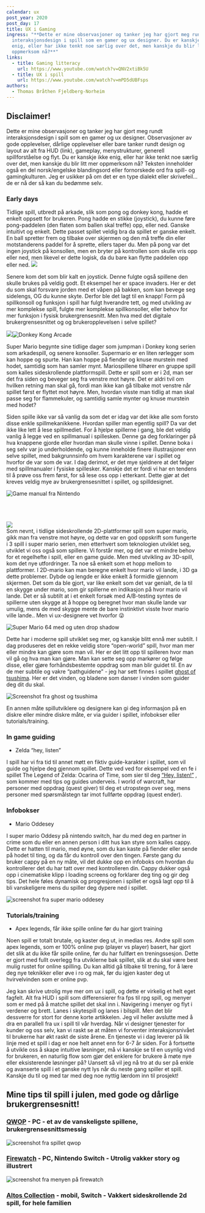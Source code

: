 ```yaml
---
calendar: ux
post_year: 2020
post_day: 17
title: UX i Gaming
ingress: "**Dette er mine observasjoner og tanker jeg har gjort meg rundt
  interaksjonsdesign i spill som en gamer og ux designer. Du er kanskje ikke
  enig, eller har ikke tenkt noe særlig over det, men kanskje du blir litt mer
  oppmerksom nå?**"
links:
  - title: Gaming litteracy
    url: https://www.youtube.com/watch?v=QNV2xtiBk5U
  - title: UX i spill
    url: https://www.youtube.com/watch?v=mPD5dUBFsps
authors:
  - Thomas Bråthen Fjeldberg-Norheim
---
```

## Disclaimer! 

Dette er mine observasjoner og tanker jeg har gjort meg rundt interaksjonsdesign i spill som en gamer og ux designer. Observasjoner av gode opplevelser, dårlige opplevelser eller bare tanker rundt design og layout av alt fra HUD (link), gameplay, menystrukturer, generell spillforståelse og flyt. Du er kanskje ikke enig, eller har ikke tenkt noe særlig over det, men kanskje du blir litt mer oppmerksom nå? Teksten inneholder også en del norsk/engelske blandingsord eller fornorskede ord fra spill- og gamingkulturen. Jeg er usikker på om det er en type dialekt eller skrivefeil… de er nå der så kan du bedømme selv.

### Early days

Tidlige spill, utbredt på arkade, slik som pong og donkey kong, hadde et enkelt oppsett for brukeren. Pong hadde en stikke (joystick), du kunne føre pong-paddelen (den flaten som ballen skal treffe) opp, eller ned. Ganske intuitivt og enkelt. Dette passet spillet veldig bra da spillet er ganske enkelt. En ball spretter frem og tilbake over skjermen og den må treffe din eller motstanderens paddel for å sprette, ellers taper du. Men på pong var det ingen joystick på konsollen, men en bryter på kontrollen som skulle vris opp eller ned, men likevel er dette logisk, da du bare kan flytte paddelen opp eller ned. ![](https://lh4.googleusercontent.com/Zz0f2pU6sPh037hCzAuAIRJgTRyVSChJw92uBcR_yQ1VbdgrO7Azdp7oV4snPn3FWP_dySvHWjR876MXuESxNNvxdPm_ZK-iyacY_eKsKYXlP5bOONxWiWIC3QJRmcmBS10BRFKa)

Senere kom det som blir kalt en joystick. Denne fulgte også spillene den skulle brukes på veldig godt. Et eksempel her er space invaders. Her er det du som skal forsvare jorden med et våpen på bakken, som kan bevege seg sidelengs, OG du kunne skyte. Derfor ble det lagt til en knapp! Form på spillkonsoll og funksjon i spill har fulgt hverandre tett, og med utvikling av mer komplekse spill, fulgte mer komplekse spillkonsoller, eller behov for mer funksjon i fysisk brukergrensesnitt. Men hva med det digitale brukergrensesnittet og og brukeropplevelsen i selve spillet?

![](https://lh5.googleusercontent.com/cPDKkCDuzsikAnmiKnPikjug_L27csw_XMOGqqPOyQ9Azq9qROKNNWVor4JseSdpi4qea5FZ1PBQ3p7Qe7YiLUiAGUvEpYEEU-Qk03YhAYbB0_A91daF7MgLaMQwwtntIyJiKck2)![](https://lh5.googleusercontent.com/VTN7R0oM4W05mh5ovLmrB1P4yU90ANmH9tLJBV1upJJ-pRL091IM5K8qsP33zFG5cpyrRHQi5GhEaItRDItACbzBFBChtsVmB_cLLf_cIOvn43DEGg8qMKQx2-TusOyGicUf93pb "Donkey Kong Arcade")

Super Mario begynte sine tidlige dager som jumpman i Donkey kong serien som arkadespill, og senere konsoller. Supermario er en liten rørlegger som kan hoppe og spurte. Han kan hoppe på fiender og knuse murstein med hodet, samtidig som han samler mynt. Mariospillene tilhører en gruppe spill som kalles sideskrollende plattformspill. Dette er spill som er i 2d, man ser det fra siden og beveger seg fra venstre mot høyre. Det er aldri tvil om hvilken retning man skal gå, fordi man ikke kan gå tilbake mot venstre når spillet først er flyttet mot høyre. Men, hvordan visste man tidlig at man skal passe seg for flammekuler, og samtidig samle mynter og knuse murstein med hodet? 

Siden spille ikke var så vanlig da som det er idag var det ikke alle som forsto disse enkle spillmekanikkene. Hvordan spiller man egentlig spill? Da var det ikke like lett å lese spillmediet. For å hjelpe spillerne i gang, ble det veldig vanlig å legge ved en spillmanual i spillesken. Denne ga deg forklaringer på hva knappene gjorde eller hvordan man skulle vinne i spillet. Denne boka i seg selv var jo underholdende, og kunne inneholde finere illustrasjoner enn selve spillet, med bakgrunnsinfo om hvem karakterene var i spillet og hvorfor de var som de var. I dag derimot, er det mye sjeldnere at det følger med spillmanualer i fysiske spillesker. Kanskje det er fordi vi har en tendens til å prøve oss frem først, for så lese oss opp i etterkant. Dette gjør at det kreves veldig mye av brukergrensesnittet i spillet, og spilldesignet.



![Game manual fra Nintendo](/assets/screenshot-2020-12-16-at-14.50.32.png "Gaming manual for super mario bros til NES")

\
\
\
![](https://lh3.googleusercontent.com/0EguC7RpuPyyIn9aiRuw1fFtIaV9toc4lz-3Ah3gVa4MR4isL8q7m1T2DIbn1eGWOPvssDb5JNKPOu6Jns_chS4_vvn4wInfGK5-bCEGmBNiudfQsTpRvA2_SDU2W41CYo27iVpX)\
Som nevnt, i tidlige sideskrollende 2D-plattformer spill som super mario, gikk man fra venstre mot høyre, og dette var en god oppskrift som fungerte i 3 spill i super mario serien, men etterhvert som teknologien utviklet seg, utviklet vi oss også som spillere. Vi forstår mer, og det var et mindre behov for et regelhefte i spill, eller en game guide. Men med utvikling av 3D-spill, kom det nye utfordringer. Ta noe så enkelt som et hopp mellom to plattformer. I 2D-mario kan man beregne enkelt hvor mario vil lande, i 3D ga dette problemer. Dybde og lengde er ikke enkelt å formidle gjennom skjermen. Det som da ble gjort, var like enkelt som det var genialt, de la til en skygge under mario, som gir spillerne en indikasjon på hvor mario vil lande. Det er så subtilt at i et enkelt forsøk med A/B-testing syntes de spillerne uten skygge at å hoppe og beregnet hvor man skulle lande var umulig, mens de med skygge mente de bare instinktivt visste hvor mario ville lande.. Men vi ux-designere vet hvorfor 😜 

![Super Mario 64 med og uten drop shadow](https://lh6.googleusercontent.com/JVm5iIHtZhvA-Qg6soBgDQ3miUM1ynUaGDizA3MM2D6RYEJGRQeKInFnghEnEdpEe_h7ADh3Wty0OUaLaoPeItBG9H3ORWeHDVqYXzucbzHSpcDRoFM7Q0hX0Q5fzkphkcs-phMJ "Super Mario 64 med og uten drop shadow")

Dette har i moderne spill utviklet seg mer, og kanskje blitt ennå mer subtilt. I dag produseres det en rekke veldig store “open-world” spill, hvor man mer eller mindre kan gjøre som man vil. Her er det litt opp til spilleren hvor man vil gå og hva man kan gjøre. Man kan sette seg opp markører og følge disse, eller gjøre forhåndsbestemte oppdrag som man blir guidet til. En av de mer subtile og vakre “pathguidene” - jeg har sett finnes i spillet [ghost of tsushima](https://www.google.com/search?q=ghost+of+tsushima&source=lmns&bih=1018&biw=1792&hl=no&sa=X&ved=2ahUKEwiX5Irly83tAhWNsCoKHQXWDioQ_AUoAHoECAEQAA). Her er det vinden, og bladene som danser i vinden som guider deg dit du skal.

![Screenshot fra ghost og tsushima ](https://lh3.googleusercontent.com/i6DKkCVQxst2_lU3VGgemSTL8z81x9k2JjnBhkRSFglim0VxRjb7KzG9oTaVF5VmvZMreeo2sueH1vKl_65OQvP39SzZa04abra-xUIj1lAXUdwScJfbRN9R9_SY7su46AdK-Pl7 "the wind will guide you")

En annen måte spillutviklere og designere kan gi deg informasjon på en diskre eller mindre diskre måte, er via guider i spillet, infobokser eller tutorials/training. 

### In game guiding

* Zelda “hey, listen”

I spill har vi fra tid til annet møtt en fiktiv guide-karakter i spillet, som vil guide og hjelpe deg gjennom spillet. Dette ved ved for eksempel ved en fe i spillet The Legend of Zelda: Ocarina of Time, som sier til deg [“Hey, listen!”](https://www.youtube.com/watch?v=wOFVrjL-XBM) , som kommer med tips og guides underveis. I world of warcraft, har personer med oppdrag (quest giver) til deg et utropstegn over seg, mens personer med spørsmålstegn tar imot fullførte oppdrag (quest ender).   

### Infobokser 

* Mario Oddesey

I super mario Oddesy på nintendo switch, har du med deg en partner in crime som du eller en annen person i ditt hus kan styre som kalles cappy. Dette er hatten til mario, med øyne, som du kan kaste på fiender eller sende på hodet til ting, og da får du kontroll over den tingen. Første gang du bruker cappy på en ny måte, vil det dukke opp en infoboks om hvordan du kontrollerer det du har tatt over med kontrolleren din. Cappy dukker også opp i cinematiske klipp i loading screens og forklarer deg ting og gir deg tips. Det hele føles dynamisk og progresjonen i spillet er også lagt opp til å bli vanskeligere mens du spiller deg dypere ned i spillet.

![screenshot fra super mario oddesey ](https://lh4.googleusercontent.com/qiiG4cnNLD_4bNS7yR5Fv72DIgY77eQk49c948y_5wAHXf2oNnEF_Nqxz-1Se6nnBLZDSLXajaAh6w2i_Qo4iSrqPZ77Ka8CrU91Zxn_RbgtcgP6PwGyz0BZxhebJsTXzhyWHaRn "Cappy forklarer deg hva som må gjøres og hvordan kontrollerne fungerer")

### Tutorials/training 

* Apex legends, får ikke spille online før du har gjort training

Noen spill er totalt brutale, og kaster deg ut, in medias res. Andre spill som apex legends, som er 100% online pvp (player vs player) basert, har gjort det slik at du ikke får spille online, før du har fullført en treningssesjon. Dette er gjort med fullt overlegg fra utviklerne bak spillet, slik at du skal være best mulig rustet for online spilling. Du kan alltid gå tilbake til trening, for å lære deg nye teknikker eller øve i ro og mak, før du igjen kaster deg ut  hvirvelvinden som er online pvp. 







Jeg kan skrive utrolig mye mer om ux i spill, og dette er virkelig et helt eget fagfelt. Alt fra HUD i spill som differensierer fra fps til rpg spill, og menyer som er med på å matche spillet det skal inn i. Navigering i menyer og flyt i verdener og brett. Lanes i skytespill og lanes i bilspill. Men det blir dessverre for stort for denne korte artikkelen. Jeg vil heller avslutte med å dra en parallell fra ux i spill til vår hverdag. Når vi designer tjenester for kunder og oss selv, kan vi raskt se at måten vi forventer interaksjonsnivået til brukerne har økt raskt de siste årene. En tjeneste vi i dag leverer på lik linje med et spill i dag er noe helt annet enn for 6-7 år siden. For å fortsette å utvikle oss å skape intuitive løsninger, må vi kanskje se til en usynlig vind for brukeren, en naturlig flow som gjør det enklere for brukere å møte nye eller eksisterende løsninger på? Uansett så vil jeg nå tro at du ser på enkle og avanserte spill i et ganske nytt lys når du neste gang spiller et spill. Kanskje du til og med tar med deg noe nyttig lærdom inn til prosjekt!

## Mine tips til spill i julen, med gode og dårlige brukergrensesnitt!

### [QWOP](http://www.foddy.net/Athletics.html) - PC - et av de vanskeligste spillene, brukergrensesnittsmessig

![screenshot fra spillet qwop](https://lh3.googleusercontent.com/6C9kqu6cwZt0LK1hS_tbk45bU4TbjTSi4GgA8-ZT2yDweM5vbz4Awl_Kk_Ve__uItY6aOzAoiD_QekLpbgvTSkdqFvoNTLSwWFu-xz-lXvyU3XDPb1BmdtxYQ38XyupVhnXt1uPS "Qwop er utrolig vanskelig, når du får teken på det kan du løpe flere meter, helt til du møter hekker")

### [Firewatch](https://www.firewatchgame.com/) - PC, Nintendo Switch - Utrolig vakker story og illustrert

![screenshot fra menyen på firewatch](https://lh5.googleusercontent.com/fqX82w-w1Gj5a8U849XO7ZaagoC7flYv0pzieOCqaKSOHPlu_2YKGOq45KmZXiXtzmcP_LEX6DrhjeHsRluoNCBzORvJYY8BdKG-KxJ85h0nNX7xL-AdbrJCKihVDFLB0IBamw_Q)

### [Altos Collection](https://www.thealtocollection.com/) - mobil, Switch - Vakkert sideskrollende 2d spill, for hele familien